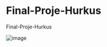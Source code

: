 # Final-Proje-Hurkus
Final-Proje-Hurkus


![image](https://github.com/OmerFarukTavukcuoglu/Final-Proje-Hurkus/assets/148585869/9e8bed24-f39e-4e65-8327-e64b598ab16d)
